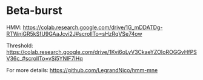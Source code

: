 # Beta-burst

HMM:
https://colab.research.google.com/drive/1G_mDDATDg-RTWnjGR5kSfU9GAaJcvi2J#scrollTo=sHzRqVSe74ow

Threshold:
https://colab.research.google.com/drive/1Kvi6oLyV3CkaeYZOIoROGGvHfPSV36c_#scrollTo=vSi5YNlF7IHq

For more details:
https://github.com/LegrandNico/hmm-mne
